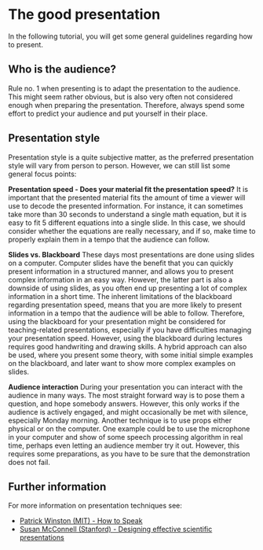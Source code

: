 # The good presentation
In the following tutorial, you will get some general guidelines regarding how to present.

## Who is the audience?
Rule no. 1 when presenting is to adapt the presentation to the audience. 
This might seem rather obvious, but is also very often not considered enough when preparing the presentation.
Therefore, always spend some effort to predict your audience and put yourself in their place. 

## Presentation style
Presentation style is a quite subjective matter, as the preferred presentation style will vary from person to person.
However, we can still list some general focus points:

**Presentation speed - Does your material fit the presentation speed?**
It is important that the presented material fits the amount of time a viewer will use to decode the presented information.
For instance, it can sometimes take more than 30 seconds to understand a single math equation, but it is easy to fit 5 different equations into a single slide.
In this case, we should consider whether the equations are really necessary, and if so, make time to properly explain them in a tempo that the audience can follow.

**Slides vs. Blackboard**
These days most presentations are done using slides on a computer. 
Computer slides have the benefit that you can quickly present information in a structured manner, and allows you to present complex information in an easy way.
However, the latter part is also a downside of using slides, as you often end up presenting a lot of complex information in a short time.
The inherent limitations of the blackboard regarding presentation speed, means that you are more likely to present information in a tempo that the audience will be able to follow.
Therefore, using the blackboard for your presentation might be considered for teaching-related presentations, especially if you have difficulties managing your presentation speed. 
However, using the blackboard during lectures requires good handwriting and drawing skills.
A hybrid approach can also be used, where you present some theory, with some initial simple examples on the blackboard, and later want to show more complex examples on slides.

**Audience interaction**
During your presentation you can interact with the audience in many ways.
The most straight forward way is to pose them a question, and hope somebody answers. 
However, this only works if the audience is actively engaged, and might occasionally be met with silence, especially Monday morning.
Another technique is to use props either physical or on the computer.
One example could be to use the microphone in your computer and show of some speech processing algorithm in real time, perhaps even letting an audience member try it out.
However, this requires some preparations, as you have to be sure that the demonstration does not fail.

## Further information
For more information on presentation techniques see:

* [Patrick Winston (MIT) - How to Speak](https://www.youtube.com/watch?v=Unzc731iCUY&t=22s&pp=ygUMaG93IHRvIHNwZWFr)
* [Susan McConnell (Stanford) - Designing effective scientific presentations](https://www.youtube.com/watch?v=Hp7Id3Yb9XQ)
